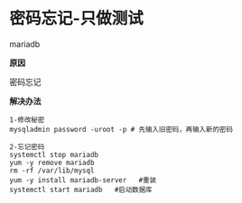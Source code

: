 # 密码忘记-只做测试

mariadb

**原因**

密码忘记

**解决办法**

```
1-修改秘密
mysqladmin password -uroot -p # 先输入旧密码，再输入新的密码

2-忘记密码
systemctl stop mariadb
yum -y remove mariadb
rm -rf /var/lib/mysql
yum -y install mariadb-server   #重装
systemctl start mariadb   #启动数据库
```

